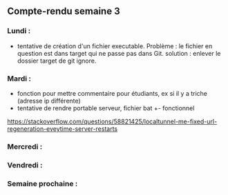 ## Compte-rendu semaine 3

### Lundi :

- tentative de création d'un fichier executable. Problème : le fichier en question est dans target qui ne passe pas dans Git. solution : enlever le dossier target de git ignore.

### Mardi :

- fonction pour mettre commentaire pour étudiants, ex si il y a triche (adresse ip différente)
- tentative de rendre portable serveur, fichier bat +- fonctionnel

https://stackoverflow.com/questions/58821425/localtunnel-me-fixed-url-regeneration-eveytime-server-restarts



### Mercredi :



### Vendredi :

### Semaine prochaine :


